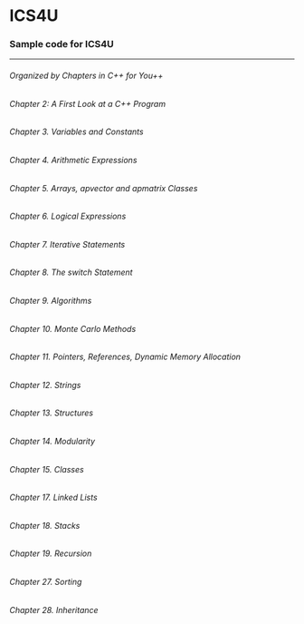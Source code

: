 # **ICS4U**
### Sample code for ICS4U
___
###### Organized by Chapters in C++ for You++

###### Chapter 2: *A First Look at a C++ Program*   

###### Chapter 3. *Variables and Constants*

###### Chapter 4. *Arithmetic Expressions* 

###### Chapter 5. *Arrays, apvector and apmatrix Classes* 

###### Chapter 6. *Logical Expressions* 

###### Chapter 7. *Iterative Statements*

###### Chapter 8. *The switch Statement* 

###### Chapter 9. *Algorithms*

###### Chapter 10. *Monte Carlo Methods* 

###### Chapter 11. *Pointers, References, Dynamic Memory Allocation* 

###### Chapter 12. *Strings* 

###### Chapter 13. *Structures* 

###### Chapter 14. *Modularity*

###### Chapter 15. *Classes* 

###### Chapter 17. *Linked Lists* 

###### Chapter 18. *Stacks* 

###### Chapter 19. *Recursion* 

###### Chapter 27. *Sorting* 

###### Chapter 28. *Inheritance* 


